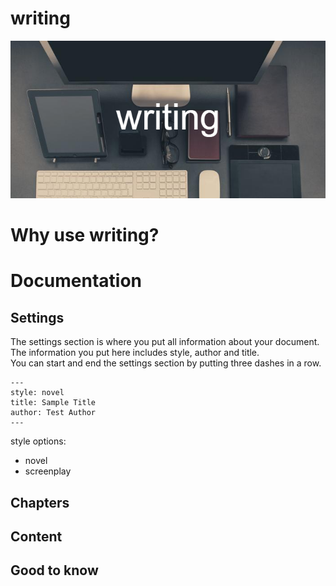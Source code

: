 # writing
![writing](images/writing.png)  
<!--A converter for markdown files to a pdf for novels or screenplay-->

# Why use writing?

# Documentation
## Settings
The settings section is where you put all information about your document. The information you put here includes style, author and title.<br>
You can start and end the settings section by putting three dashes in a row.
```
---
style: novel
title: Sample Title
author: Test Author
---
```
style options:
- novel
- screenplay

## Chapters

## Content

## Good to know
